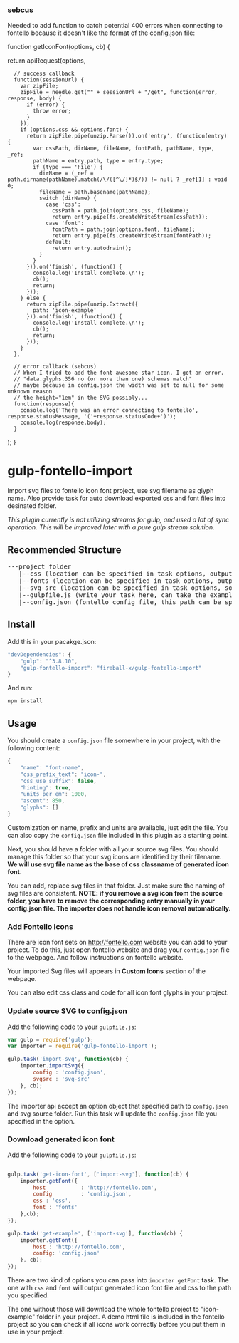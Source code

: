 ### sebcus ###

Needed to add function to catch potential 400 errors when connecting to fontello because it doesn't like the format of the config.json file:

function getIconFont(options, cb) {
 
  return apiRequest(options,

      // success callback
      function(sessionUrl) {
        var zipFile;
        zipFile = needle.get("" + sessionUrl + "/get", function(error, response, body) {
          if (error) {
            throw error;
          }
        });
        if (options.css && options.font) {
          return zipFile.pipe(unzip.Parse()).on('entry', (function(entry) {
            var cssPath, dirName, fileName, fontPath, pathName, type, _ref;
            pathName = entry.path, type = entry.type;
            if (type === 'File') {
              dirName = (_ref = path.dirname(pathName).match(/\/([^\/]*)$/)) != null ? _ref[1] : void 0;
              fileName = path.basename(pathName);
              switch (dirName) {
                case 'css':
                  cssPath = path.join(options.css, fileName);
                  return entry.pipe(fs.createWriteStream(cssPath));
                case 'font':
                  fontPath = path.join(options.font, fileName);
                  return entry.pipe(fs.createWriteStream(fontPath));
                default:
                  return entry.autodrain();
              }
            }
          })).on('finish', (function() {
            console.log('Install complete.\n');
            cb();
            return;
          }));
        } else {
          return zipFile.pipe(unzip.Extract({
            path: 'icon-example'
          })).on('finish', (function() {
            console.log('Install complete.\n');
            cb();
            return;
          }));
        }
      },

      // error callback (sebcus)
      // When I tried to add the font awesome star icon, I got an error.
      // "data.glyphs.356 no (or more than one) schemas match"
      // maybe because in config.json the width was set to null for some unknown reason
      // the height="1em" in the SVG possibly...
      function(response){
        console.log('There was an error connecting to fontello', response.statusMessage, '('+response.statusCode+')');
        console.log(response.body);
      }

  );
}




gulp-fontello-import
====================

Import svg files to fontello icon font project, use svg filename as glyph name. Also provide task for auto download exported css and font files into desinated folder.

_This plugin currently is not utilizing streams for gulp, and used a lot of sync operation. This will be improved later with a pure gulp stream solution._

## Recommended Structure

<pre>
---project folder
   |--css (location can be specified in task options, output icon font css)
   |--fonts (location can be specified in task options, output icon fonts)
   |--svg-src (location can be specified in task options, source svg files)
   |--gulpfile.js (write your task here, can take the example gulpfile as reference)
   |--config.json (fontello config file, this path can be specified in task options)
</pre>

## Install

Add this in your pacakge.json:

``` javascript
"devDependencies": {
    "gulp": "^3.8.10",
    "gulp-fontello-import": "fireball-x/gulp-fontello-import"
}
```
And run:

``` bash
npm install
```

## Usage

You should create a `config.json` file somewhere in your project, with the following content:
``` javascript
{
    "name": "font-name",
    "css_prefix_text": "icon-",
    "css_use_suffix": false,
    "hinting": true,
    "units_per_em": 1000,
    "ascent": 850,
    "glyphs": []
}
```
Customization on name, prefix and units are available, just edit the file.
You can also copy the `config.json` file included in this plugin as a starting point.

Next, you should have a folder with all your source svg files. You should manage this folder so that your svg icons are identified by their filename. **We will use svg file name as the base of css classname of generated icon font.**

You can add, replace svg files in that folder. Just make sure the naming of svg files are consistent. **NOTE: if you remove a svg icon from the source folder, you have to remove the corresponding entry manually in your config.json file. The importer does not handle icon removal automatically.**

### Add Fontello Icons

There are icon font sets on <http://fontello.com> website you can add to your project. To do this, just open fontello website and drag your `config.json` file to the webpage. And follow instructions on fontello website.

Your imported Svg files will appears in **Custom Icons** section of the webpage.

You can also edit css class and code for all icon font glyphs in your project.

### Update source SVG to config.json

Add the following code to your `gulpfile.js`:
``` javascript
var gulp = require('gulp');
var importer = require('gulp-fontello-import');

gulp.task('import-svg', function(cb) {
    importer.importSvg({
        config : 'config.json',
        svgsrc : 'svg-src'
    }, cb);
});
```
The importer api accept an option object that specified path to `config.json` and svg source folder. Run this task will update the `config.json` file you specified in the option.

### Download generated icon font

Add the following code to your `gulpfile.js`:

``` javascript

gulp.task('get-icon-font', ['import-svg'], function(cb) {
    importer.getFont({
        host           : 'http://fontello.com',
        config         : 'config.json',
        css : 'css',
        font : 'fonts'
    },cb);
});

gulp.task('get-example', ['import-svg'], function(cb) {
    importer.getFont({
        host : 'http://fontello.com',
        config: 'config.json'
    }, cb);
});
```

There are two kind of options you can pass into `importer.getFont` task. The one with `css` and `font` will output generated icon font file and css to the path you specified.

The one without those will download the whole fontello project to "icon-example" folder in your project. A demo html file is included in the fontello project so you can check if all icons work correctly before you put them in use in your project.
